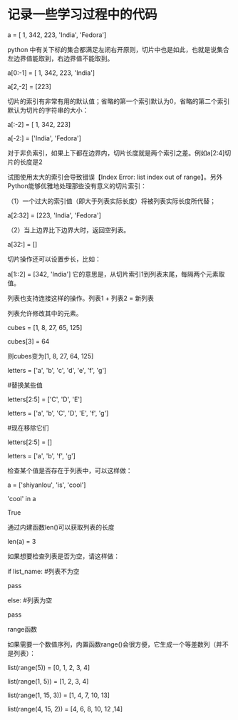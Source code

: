 # 记录一些学习过程中的代码

a = [ 1, 342, 223, 'India', 'Fedora']

python  中有关下标的集合都满足左闭右开原则，切片中也是如此，也就是说集合左边界值能取到，右边界值不能取到。

a[0:-1] = [ 1, 342, 223, 'India']

a[2,-2] = [223]

 切片的索引有非常有用的默认值；省略的第一个索引默认为0，省略的第二个索引默认为切片的字符串的大小：
 
 a[:-2] = [ 1, 342, 223]
 
 a[-2:] = ['India', 'Fedora']
 
 对于非负索引，如果上下都在边界内，切片长度就是两个索引之差。例如a[2:4]切片的长度是2
 
 试图使用太大的索引会导致错误【Index Error: list index out of range】。另外Python能够优雅地处理那些没有意义的切片索引：
 
 （1）一个过大的索引值（即大于列表实际长度）将被列表实际长度所代替；
 
 a[2:32] =  [223, 'India', 'Fedora']
 
 （2）当上边界比下边界大时，返回空列表。
 
 a[32:] = []
 
 切片操作还可以设置步长，比如：
 
 a[1::2] = [342, 'India'] 
 它的意思是，从切片索引1到列表末尾，每隔两个元素取值。
 
 列表也支持连接这样的操作。列表1 + 列表2 = 新列表
 
 列表允许修改其中的元素。
 
 cubes = [1, 8, 27, 65, 125]
 
 cubes[3] = 64
 
 则cubes变为[1, 8, 27, 64, 125]
 
 letters = ['a', 'b', 'c', 'd', 'e', 'f', 'g']
 
 #替换某些值
 
 letters[2:5] = ['C', 'D', 'E']
 
 letters = ['a', 'b', 'C', 'D', 'E', 'f', 'g']
 
 #现在移除它们
 
 letters[2:5] = []
 
 letters = ['a', 'b', 'f', 'g']
 
 检查某个值是否存在于列表中，可以这样做：
 
 a = ['shiyanlou', 'is', 'cool']
 
 'cool' in a
 
 True
 
 通过内建函数len()可以获取列表的长度
  
  len(a) = 3
  
  如果想要检查列表是否为空，请这样做：
  
  if list_name: #列表不为空
  
   pass
      
 else: #列表为空
 
   pass
   
   
range函数

如果需要一个数值序列，内置函数range()会很方便，它生成一个等差数列（并不是列表）：

list(range(5)) = [0, 1, 2, 3, 4]

list(range(1, 5)) = [1, 2, 3, 4]

list(range(1, 15, 3)) = [1, 4, 7, 10, 13]

list(range(4, 15, 2)) = [4, 6, 8, 10, 12 ,14]


     
  
 
 
 
 
 
 
 
